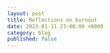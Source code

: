 ```yaml
---
layout: post
title: Reflections on burnout
date: 2023-01-11 23:00:00 +0000
category: blog
published: false
---
```

